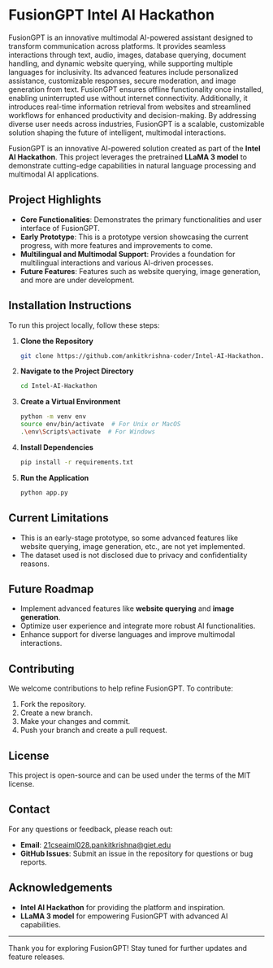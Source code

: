 # FusionGPT Intel AI Hackathon

FusionGPT is an innovative multimodal AI-powered assistant designed to transform communication across platforms. It provides seamless interactions through text, audio, images, database querying, document handling, and dynamic website querying, while supporting multiple languages for inclusivity. Its advanced features include personalized assistance, customizable responses, secure moderation, and image generation from text. FusionGPT ensures offline functionality once installed, enabling uninterrupted use without internet connectivity. Additionally, it introduces real-time information retrieval from websites and streamlined workflows for enhanced productivity and decision-making. By addressing diverse user needs across industries, FusionGPT is a scalable, customizable solution shaping the future of intelligent, multimodal interactions.

FusionGPT is an innovative AI-powered solution created as part of the **Intel AI Hackathon**. This project leverages the pretrained **LLaMA 3 model** to demonstrate cutting-edge capabilities in natural language processing and multimodal AI applications.

## Project Highlights
- **Core Functionalities**: Demonstrates the primary functionalities and user interface of FusionGPT.
- **Early Prototype**: This is a prototype version showcasing the current progress, with more features and improvements to come.
- **Multilingual and Multimodal Support**: Provides a foundation for multilingual interactions and various AI-driven processes.
- **Future Features**: Features such as website querying, image generation, and more are under development.

## Installation Instructions
To run this project locally, follow these steps:

1. **Clone the Repository**
   ```bash
   git clone https://github.com/ankitkrishna-coder/Intel-AI-Hackathon.git
   ```

2. **Navigate to the Project Directory**
   ```bash
   cd Intel-AI-Hackathon
   ```

3. **Create a Virtual Environment**
   ```bash
   python -m venv env
   source env/bin/activate  # For Unix or MacOS
   .\env\Scripts\activate  # For Windows
   ```

4. **Install Dependencies**
   ```bash
   pip install -r requirements.txt
   ```

5. **Run the Application**
   ```bash
   python app.py
   ```
## Current Limitations
- This is an early-stage prototype, so some advanced features like website querying, image generation, etc., are not yet implemented.
- The dataset used is not disclosed due to privacy and confidentiality reasons.

## Future Roadmap
- Implement advanced features like **website querying** and **image generation**.
- Optimize user experience and integrate more robust AI functionalities.
- Enhance support for diverse languages and improve multimodal interactions.

## Contributing
We welcome contributions to help refine FusionGPT. To contribute:
1. Fork the repository.
2. Create a new branch.
3. Make your changes and commit.
4. Push your branch and create a pull request.

## License
This project is open-source and can be used under the terms of the MIT license.

## Contact
For any questions or feedback, please reach out:
- **Email**: 21cseaiml028.pankitkrishna@giet.edu
- **GitHub Issues**: Submit an issue in the repository for questions or bug reports.

## Acknowledgements
- **Intel AI Hackathon** for providing the platform and inspiration.
- **LLaMA 3 model** for empowering FusionGPT with advanced AI capabilities.

---

Thank you for exploring FusionGPT! Stay tuned for further updates and feature releases.
